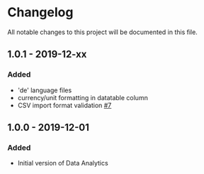 # Changelog
All notable changes to this project will be documented in this file.

## 1.0.1 - 2019-12-xx

### Added
- 'de' language files
- currency/unit formatting in datatable column
- CSV import format validation [#7](https://github.com/rello/analytics/issues/7)

## 1.0.0 - 2019-12-01

### Added
- Initial version of Data Analytics